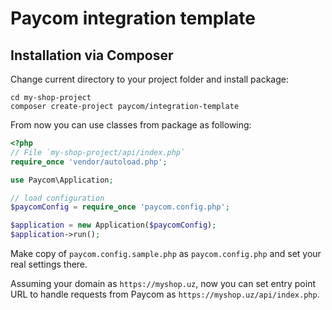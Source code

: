 # Paycom integration template

## Installation via Composer

Change current directory to your project folder and install package:
```
cd my-shop-project
composer create-project paycom/integration-template
```

From now you can use classes from package as following:
```php
<?php
// File `my-shop-project/api/index.php`
require_once 'vendor/autoload.php';

use Paycom\Application;

// load configuration
$paycomConfig = require_once 'paycom.config.php';

$application = new Application($paycomConfig);
$application->run();
```

Make copy of `paycom.config.sample.php` as `paycom.config.php` and set your real settings there.

Assuming your domain as `https://myshop.uz`,
now you can set entry point URL to handle requests from Paycom as `https://myshop.uz/api/index.php`.

